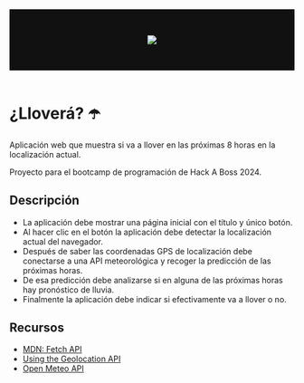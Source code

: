 <header style="text-align: center; background-color: #111; color: #eee; padding: 2rem;">

![](https://cdn.prod.website-files.com/5f3108520188e7588ef687b1/620e82ff8680cd26532fff29_Logotipo%20HACK%20A%20BOSS_white%20100%20px.svg)

</header>

# ¿Lloverá? ☂️

Aplicación web que muestra si va a llover en las próximas 8 horas en la localización actual.

Proyecto para el bootcamp de programación de Hack A Boss 2024.

## Descripción
- La aplicación debe mostrar una página inicial con el título y único
botón.
- Al hacer clic en el botón la aplicación debe detectar la localización
actual del navegador.
- Después de saber las coordenadas GPS de localización debe
conectarse a una API meteorológica y recoger la predicción de las
próximas horas.
- De esa predicción debe analizarse si en alguna de las próximas
horas hay pronóstico de lluvia.
- Finalmente la aplicación debe indicar si efectivamente va a llover o
no.

## Recursos
- [MDN: Fetch API][1]
- [Using the Geolocation API][2]
- [Open Meteo API][3]


[1]:https://developer.mozilla.org/en-US/docs/Web/API/Fetch_API/Using_Fetch
[2]:https://developer.mozilla.org/en-US/docs/Web/API/Geolocation_API
[3]:https://open-meteo.com/